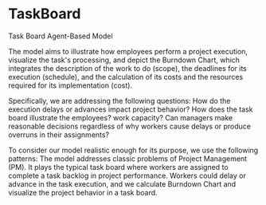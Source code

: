 # TaskBoard
Task Board Agent-Based Model

The model aims to illustrate how employees perform a project execution, visualize the task's processing, and depict the Burndown Chart, which integrates the description of the work to do (scope), the deadlines for its execution (schedule), and the calculation of its costs and the resources required for its implementation (cost).

Specifically, we are addressing the following questions: How do the execution delays or advances impact project behavior? How does the task board illustrate the employees? work capacity? Can managers make reasonable decisions regardless of why workers cause delays or produce overruns in their assignments?

To consider our model realistic enough for its purpose, we use the following patterns: The model addresses classic problems of Project Management (PM). It plays the typical task board where workers are assigned to complete a task backlog in project performance. Workers could delay or advance in the task execution, and we calculate Burndown Chart and visualize the project behavior in a task board.
